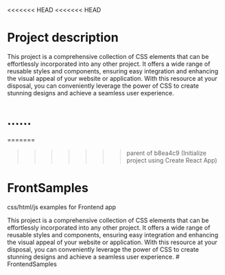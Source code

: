 <<<<<<< HEAD
<<<<<<< HEAD
# Project description
This project is a comprehensive collection of CSS elements that can be effortlessly incorporated into any other project. It offers a wide range of reusable styles and components, ensuring easy integration and enhancing the visual appeal of your website or application. With this resource at your disposal, you can conveniently leverage the power of CSS to create stunning designs and achieve a seamless user experience.

# ......
=======
>>>>>>> parent of b8ea4c9 (Initialize project using Create React App)
# FrontSamples
css/html/js examples for Frontend app


This project is a comprehensive collection of CSS elements that can be effortlessly incorporated into any other project. It offers a wide range of reusable styles and components, ensuring easy integration and enhancing the visual appeal of your website or application. With this resource at your disposal, you can conveniently leverage the power of CSS to create stunning designs and achieve a seamless user experience.
#   F r o n t e n d S a m p l e s  
 